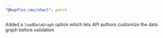 ```yaml
---
"@kopflos-cms/shacl": patch
---
```


Added a `loadDataGraph` option which lets API authors customize the data graph before validation
